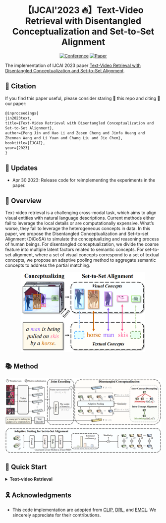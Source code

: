 <div align="center">
  
# 【IJCAI'2023 🔥】Text-Video Retrieval with Disentangled Conceptualization and Set-to-Set Alignment
  
[![Conference](http://img.shields.io/badge/IJCAI-2023-FFD93D.svg)](https://ijcai-23.org/)
[![Paper](http://img.shields.io/badge/Paper-arxiv.2305.12218-FF6B6B.svg)](https://arxiv.org/abs/2305.12218)
</div>

The implementation of IJCAI 2023 paper [Text-Video Retrieval with Disentangled Conceptualization and Set-to-Set Alignment](https://arxiv.org/abs/2305.12218).

## 📌 Citation
If you find this paper useful, please consider staring 🌟 this repo and citing 📑 our paper:
```
@inproceedings{
jin2023text,
title={Text-Video Retrieval with Disentangled Conceptualization and Set-to-Set Alignment},
author={Peng Jin and Hao Li and Zesen Cheng and Jinfa Huang and Zhennan Wang and Li Yuan and Chang Liu and Jie Chen},
booktitle={IJCAI},
year={2023}
}
```

## 📣 Updates
* Apr 30 2023: Release code for reimplementing the experiments in the paper.

## 📕 Overview
Text-video retrieval is a challenging cross-modal task, which aims to align visual entities with natural language descriptions.
Current methods either fail to leverage the local details or are computationally expensive.
What’s worse, they fail to leverage the heterogeneous concepts in data. 
In this paper, we propose the Disentangled Conceptualization and Set-to-set Alignment (DiCoSA) to simulate the conceptualizing and reasoning process of human beings.
For disentangled conceptualization, we divide the coarse feature into multiple latent factors related to semantic concepts.
For set-to-set alignment, where a set of visual concepts correspond to a set of textual concepts, we propose an adaptive pooling method to aggregate semantic concepts to address the partial matching.

<div align="center">
<img src="pictures/pic1.png" width="400px">
</div>

## 📚 Method

<div align="center">
<img src="pictures/pic2.png" width="800px">
</div>


## 🚀 Quick Start
<details>
<summary><b>Text-video Retrieval</b></summary>

### Setup code environment
```shell
conda create -n DiCoSA python=3.9
conda activate DiCoSA
pip install -r requirements.txt
pip install torch==1.8.1+cu102 torchvision==0.9.1+cu102 -f https://download.pytorch.org/whl/torch_stable.html
```

### Download CLIP Model

```shell
cd tvr/models
wget https://openaipublic.azureedge.net/clip/models/40d365715913c9da98579312b702a82c18be219cc2a73407c4526f58eba950af/ViT-B-32.pt
# wget https://openaipublic.azureedge.net/clip/models/5806e77cd80f8b59890b7e101eabd078d9fb84e6937f9e85e4ecb61988df416f/ViT-B-16.pt
# wget https://openaipublic.azureedge.net/clip/models/b8cca3fd41ae0c99ba7e8951adf17d267cdb84cd88be6f7c2e0eca1737a03836/ViT-L-14.pt
```


### Download Datasets

#### MSRVTT
For MSRVTT, the official data and video links can be found in [link](http://ms-multimedia-challenge.com/2017/dataset).

For the convenience, the splits and captions can be found in sharing from [CLIP4Clip](https://github.com/ArrowLuo/CLIP4Clip/),

```shell
wget https://github.com/ArrowLuo/CLIP4Clip/releases/download/v0.0/msrvtt_data.zip
```

Besides, the raw videos can be found in sharing from [Frozen in Time](https://github.com/m-bain/frozen-in-time), i.e.,

```shell
wget https://www.robots.ox.ac.uk/~maxbain/frozen-in-time/data/MSRVTT.zip
```

#### MSVD

For MSDC, the official data and video links can be found in [link](https://www.cs.utexas.edu/users/ml/clamp/videoDescription/).

For convenience, we share the processed dataset in [link](https://disk.pku.edu.cn:443/link/CC02BD15907BFFF63E5AAE4BF353A202).

```shell
https://disk.pku.edu.cn:443/link/CC02BD15907BFFF63E5AAE4BF353A202
```

#### LSMDC

For LSMDC, the official data and video links can be found in [link](https://sites.google.com/site/describingmovies/).

Due to license restrictions, we cannot share this dataset.

#### ActivityNet Captions

For ActivityNet Captions, the official data and video links can be found in [link](https://cs.stanford.edu/people/ranjaykrishna/densevid/).

For convenience, we share the processed dataset in [link](https://disk.pku.edu.cn:443/link/83351ABDAEA4A17A5A139B799BB524AC).

```shell
https://disk.pku.edu.cn:443/link/83351ABDAEA4A17A5A139B799BB524AC
```

#### DiDeMo

For DiDeMo, the official data and video links can be found in [link](https://github.com/lisaanne/localizingmoments).

For convenience, we share the processed dataset in [link](https://disk.pku.edu.cn:443/link/BBF9F5990FC4D7FD5EA9777C32901E62).

```shell
https://disk.pku.edu.cn:443/link/BBF9F5990FC4D7FD5EA9777C32901E62
```

### Compress Video
```sh
python preprocess/compress_video.py --input_root [raw_video_path] --output_root [compressed_video_path]
```
This script will compress the video to *3fps* with width *224* (or height *224*). Modify the variables for your customization.


### Test on MSR-VTT
The checkpoint can be downloaded from [pytorch_model.bin.msrvtt](https://disk.pku.edu.cn:443/link/16E6BA590227B4580B99AC501C2586B1).
```shell
CUDA_VISIBLE_DEVICES=0,1,2,3,4,5,6,7 \
python -m torch.distributed.launch \
--master_port 2502 \
--nproc_per_node=8 \
main_retrieval.py \
--do_eval 1 \
--workers 8 \
--n_display 50 \
--epochs 5 \
--lr 1e-4 \
--coef_lr 1e-3 \
--batch_size 128 \
--batch_size_val 128 \
--anno_path data/MSR-VTT/anns \
--video_path ${DATA_PATH}/MSRVTT_Videos \
--datatype msrvtt \
--max_words 32 \
--max_frames 12 \
--video_framerate 1 \
--output_dir ${OUTPUT_PATH} \
--center 8 \
--temp 3 \
--alpha 0.01 \
--beta 0.005 \
--init_model pytorch_model.bin.msrvtt
```

###  Train on MSR-VTT
```shell
CUDA_VISIBLE_DEVICES=0,1,2,3,4,5,6,7 \
python -m torch.distributed.launch \
--master_port 2502 \
--nproc_per_node=8 \
main_retrieval.py \
--do_train 1 \
--workers 8 \
--n_display 50 \
--epochs 5 \
--lr 1e-4 \
--coef_lr 1e-3 \
--batch_size 128 \
--batch_size_val 128 \
--anno_path data/MSR-VTT/anns \
--video_path ${DATA_PATH}/MSRVTT_Videos \
--datatype msrvtt \
--max_words 32 \
--max_frames 12 \
--video_framerate 1 \
--output_dir ${OUTPUT_PATH} \
--center 8 \
--temp 3 \
--alpha 0.01 \
--beta 0.005
```

###  Train on LSMDC
```shell
CUDA_VISIBLE_DEVICES=0,1,2,3,4,5,6,7 \
python -m torch.distributed.launch \
--master_port 2502 \
--nproc_per_node=8 \
main_retrieval.py \
--do_train 1 \
--workers 8 \
--n_display 5 \
--epochs 5 \
--lr 1e-4 \
--coef_lr 1e-3 \
--batch_size 128 \
--batch_size_val 128 \
--anno_path ${Anno_PATH} \
--video_path ${DATA_PATH} \
--datatype lsmdc \
--max_words 32 \
--max_frames 12 \
--video_framerate 1 \
--output_dir ${OUTPUT_PATH} \
--center 8 \
--temp 3 \
--alpha 0.01 \
--beta 0.005
```

###  Train on ActivityNet Captions
```shell
CUDA_VISIBLE_DEVICES=0,1,2,3,4,5,6,7 \
python -m torch.distributed.launch \
--master_port 2502 \
--nproc_per_node=8 \
main_retrieval.py \
--do_train 1 \
--workers 8 \
--n_display 10 \
--epochs 10 \
--lr 1e-4 \
--coef_lr 1e-3 \
--batch_size 128 \
--batch_size_val 128 \
--anno_path ${Anno_PATH} \
--video_path ${DATA_PATH} \
--datatype activity \
--max_words 64 \
--max_frames 64 \
--video_framerate 1 \
--output_dir ${OUTPUT_PATH} \
--center 8 \
--temp 3 \
--alpha 0.01 \
--beta 0.005
```

###  Train on DiDeMo
```shell
CUDA_VISIBLE_DEVICES=0,1,2,3,4,5,6,7 \
python -m torch.distributed.launch \
--master_port 2502 \
--nproc_per_node=8 \
main_retrieval.py \
--do_train 1 \
--workers 8 \
--n_display 50 \
--epochs 5 \
--lr 1e-4 \
--coef_lr 1e-3 \
--batch_size 128 \
--batch_size_val 128 \
--anno_path ${Anno_PATH} \
--video_path ${DATA_PATH} \
--datatype didemo \
--max_words 64 \
--max_frames 64 \
--video_framerate 1 \
--output_dir ${OUTPUT_PATH} \
--center 8 \
--temp 3 \
--alpha 0.01 \
--beta 0.005
```
</details>

## 🎗️ Acknowledgments
* This code implementation are adopted from [CLIP](https://github.com/openai/CLIP), [DRL](https://github.com/foolwood/DRL), and [EMCL](https://github.com/jpthu17/EMCL).
We sincerely appreciate for their contributions.
